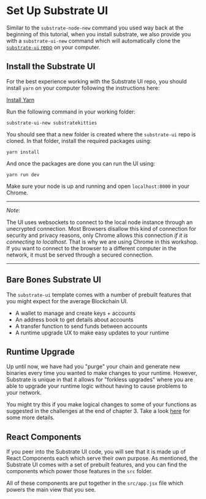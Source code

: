 Set Up Substrate UI
===

Similar to the `substrate-node-new` command you used way back at the beginning of this tutorial, when you install substrate, we also provide you with a `substrate-ui-new` command which will automatically clone the [`substrate-ui` repo](https://github.com/paritytech/substrate-ui/tree/substrate-node-template) on your computer.

## Install the Substrate UI

For the best experience working with the Substrate UI repo, you should install `yarn` on your computer following the instructions here:

[Install Yarn](https://yarnpkg.com/lang/en/docs/install/)

Run the following command in your working folder:

```
substrate-ui-new substratekitties
```

You should see that a new folder is created where the `substrate-ui` repo is cloned. In that folder, install the required packages using:

```
yarn install
```

And once the packages are done you can run the UI using:

```
yarn run dev
```

Make sure your node is up and running and open `localhost:8000` in your Chrome.

----
_Note_:

The UI uses websockets to connect to the local node instance through an unecrypted connection. Most Browsers disallow this kind of connection for security and privacy reasons, only Chrome allows this connection _if it is connecting to localhost_. That is why we are using Chrome in this workshop. If you want to connect to the browser to a different computer in the network, it must be served through a secured connection.

----

## Bare Bones Substrate UI

The `substrate-ui` template comes with a number of prebuilt features that you might expect for the average Blockchain UI.

- A wallet to manage and create keys + accounts
- An address book to get details about accounts
- A transfer function to send funds between accounts
- A runtime upgrade UX to make easy updates to your runtime

## Runtime Upgrade

Up until now, we have had you "purge" your chain and generate new binaries every time you wanted to make changes to your runtime. However, Substrate is unique in that it allows for "forkless upgrades" where you are able to upgrade your runtime logic without having to cause problems to your network.

You might try this if you make logical changes to some of your functions as suggested in the challenges at the end of chapter 3. Take a look [here](https://substrate.readme.io/docs/creating-a-custom-substrate-chain#section-step-5-upgrade-our-chain) for some more details.

## React Components

If you peer into the Substrate UI code, you will see that it is made up of React Components each which serve their own purpose. As mentioned, the Substrate UI comes with a set of prebuilt features, and you can find the components which power those features in the `src` folder.

All of these components are put together in the `src/app.jsx` file which powers the main view that you see.

